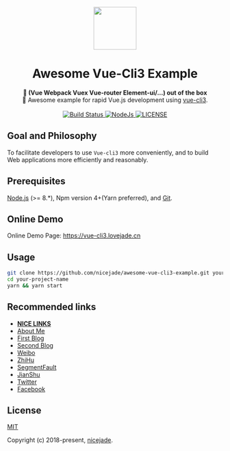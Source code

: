<p align="center"><a href="https://vuejs.org" target="_blank"><img width="100"src="https://vuejs.org/images/logo.png"></a></p>

<h1 align="center"><strong>Awesome Vue-Cli3 Example </strong></h1>

<div align="center">
  <strong>
    🦅 (Vue Webpack Vuex Vue-router Element-ui/...) out of the box
  </strong>
</div>

<div align="center">
 🦅 Awesome example for rapid Vue.js development using <a href="https://github.com/vuejs/vue-cli" target="_blank">vue-cli3</a>.
</div>

<br>

<div align="center">
  <a href="https://circleci.com/gh/nicejade/awesome-vue-cli3-example">
    <img src="https://img.shields.io/circleci/project/nicejade/awesome-vue-cli3-example.svg" alt="Build Status">
  </a>
  <a href="https://nodejs.org/en/">
    <img src="https://img.shields.io/badge/node-%3E%3D%206.11.5-brightgreen.svg" alt="NodeJs">
  </a>
  <a href="https://github.com/nicejade/vue-boilerplate-template">
    <img src="https://img.shields.io/github/license/nicejade/vue-boilerplate-template.svg" alt="LICENSE">
  </a>
</div>

## Goal and Philosophy

To facilitate developers to use `Vue-cli3` more conveniently, and to build Web applications more efficiently and reasonably.

## Prerequisites

[Node.js](https://nodejs.org/en/) (>= 8.*), Npm version 4+(Yarn preferred), and [Git](https://git-scm.com/).

## Online Demo

Online Demo Page: https://vue-cli3.lovejade.cn

## Usage

```bash
git clone https://github.com/nicejade/awesome-vue-cli3-example.git your-project-name
cd your-project-name
yarn && yarn start
```

## Recommended links

- [**NICE LINKS**](https://nicelinks.site?from=github)
- [About Me](https://about.me/nicejade/)
- [First Blog](https://jeffjade.com)
- [Second Blog](https://blog.lovejade.cn/)
- [Weibo](http://weibo.com/jeffjade)
- [ZhiHu](https://www.zhihu.com/people/yang-qiong-pu/)
- [SegmentFault](https://segmentfault.com/u/jeffjade)
- [JianShu](http://www.jianshu.com/u/9aae3d8f4c3d)
- [Twitter](https://twitter.com/jeffjade2)
- [Facebook](https://www.facebook.com/yang.gang.jade)

## License

[MIT](http://opensource.org/licenses/MIT)

Copyright (c) 2018-present, [nicejade](https://about.me/nicejade/).
